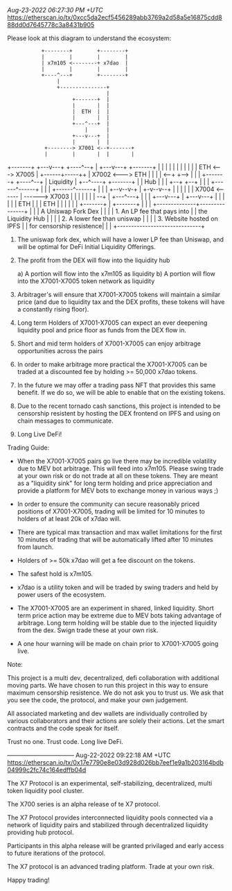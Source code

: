 _Aug-23-2022 06:27:30 PM +UTC_\
https://etherscan.io/tx/0xcc5da2ecf5456289abb3769a2d58a5e16875cdd888dd0d7645778c3a8431b905

Please look at this diagram to understand the ecosystem:

               +--------+        +--------+
               |        |        |        |
               | x7m105 <--------+ x7dao  |
               |        |        |        |
               +----^---+        +--------+
                    |
                    +---------------+
                                    |
                         +-------+  |
                         |       |  |
                         |  ETH  |  |
                         |       |  |
                         +---^---+  |
                             |      |
                         +---v---+  |
                         |       |  |
                +--------> X7001 <--+-------+
                |        |       |  |       |

+-------+ +---v---+ +----^--+ | +---v---+ +-------+
| | | | | | | | | |
| ETH <---> X7005 | +------+-----++ | X7002 <---> ETH |
| | | <--+ +--> | | |
+-------+ +----^--+ | Liquidity | +--^----+ +-------+
| | Hub | |
| +--+ +--+ |
| | +------^------+ | | | +------^------+ | | |
+--v--v-+ | +-v--v--+
| | | | |
| X7004 <------ | ------> X7003 |
| | | | | | --+ | +---^---+
| | |
+---v---+ | +---v---+
| | | | |
| ETH | | | ETH |
| | | | |
+-------+ | +-------+
|
|
|
+--------------+---------------+
| |
| A Uniswap Fork Dex |
| |
| 1. An LP fee that pays into |
| the Liquidity Hub |
| |
| 2. A lower fee than uniswap |
| |
| 3. Website hosted on IPFS |
| for censorship resistence|
| |
+------------------------------+

1. The uniswap fork dex, which will have a lower LP fee than Uniswap, and will be optimal for DeFi Initial Liquidity Offerings.

2. The profit from the DEX will flow into the liquidity hub

   a) A portion will flow into the x7m105 as liquidity
   b) A portion will flow into the X7001-X7005 token network as liquidity

3. Arbitrager's will ensure that X7001-X7005 tokens will maintain a similar price (and due to liquidity tax and
   the DEX profits, these tokens will have a constantly rising floor).

4. Long term Holders of X7001-X7005 can expect an ever deepening liquidity pool and price floor as funds from the DEX flow in.

5. Short and mid term holders of X7001-X7005 can enjoy arbitrage opportunities across the pairs

6. In order to make arbitrage more practical the X7001-X7005 can be traded at a discounted fee by holding >= 50,000 x7dao tokens.

7. In the future we may offer a trading pass NFT that provides this same benefit. If we do so, we will be able to enable that on the existing tokens.

8. Due to the recent tornado cash sanctions, this project is intended to be censorship resistent by hosting the DEX frontend on IPFS and using on chain messages to communicate.

9. Long Live DeFi!

Trading Guide:

- When the X7001-X7005 pairs go live there may be incredible volatility due to MEV bot arbitrage. This will feed into x7m105. Please swing trade at your own risk or do not trade at all on these tokens. They are meant as a "liquidity sink" for long term holding and price appreciation and provide a platform for MEV bots to exchange money in various ways ;)

- In order to ensure the community can secure reasonably priced positions of X7001-X7005, trading will be limited for 10 minutes to holders of at least 20k of x7dao will.

- There are typical max transaction and max wallet limitations for the first 10 minutes of trading that will be automatically lifted after 10 minutes from launch.

- Holders of >= 50k x7dao will get a fee discount on the tokens.

- The safest hold is x7m105.

- x7dao is a utility token and will be traded by swing traders and held by power users of the ecosystem.

- The X7001-X7005 are an experiment in shared, linked liquidity. Short term price action may be extreme due to MEV bots taking advantage of arbitrage. Long term holding will be stable due to the injected liquidity from the dex. Swign trade these at your own risk.

- A one hour warning will be made on chain prior to X7001-X7005 going live.

Note:

This project is a multi dev, decentralized, defi collaboration with additional moving parts. We have chosen to run this project in this way to ensure maximum censorship resistence. We do not ask you to trust us. We ask that you see the code, the protocol, and make your own judgement.

All associated marketing and dev wallets are individually controlled by various collaborators and their actions are solely their actions. Let the smart contracts and the code speak for itself.

Trust no one. Trust code. Long live DeFi.

———————————
Aug-22-2022 09:22:18 AM +UTC
https://etherscan.io/tx/0x17e7790e8e03d928d026bb7eef1e9a1b203164bdb04999c2fc74c164edffb04d

The X7 Protocol is an experimental, self-stabilizing, decentralized, multi token liquidity pool cluster.

The X700 series is an alpha release of te X7 protocol.

The X7 Protocol provides interconnected liquidity pools connected via a network of liquidity pairs and stabilized through decentralized liquidity providing hub protocol.

Participants in this alpha release will be granted privilaged and early access to future iterations of the protocol.

The X7 protocol is an advanced trading platform. Trade at your own risk.

Happy trading!
